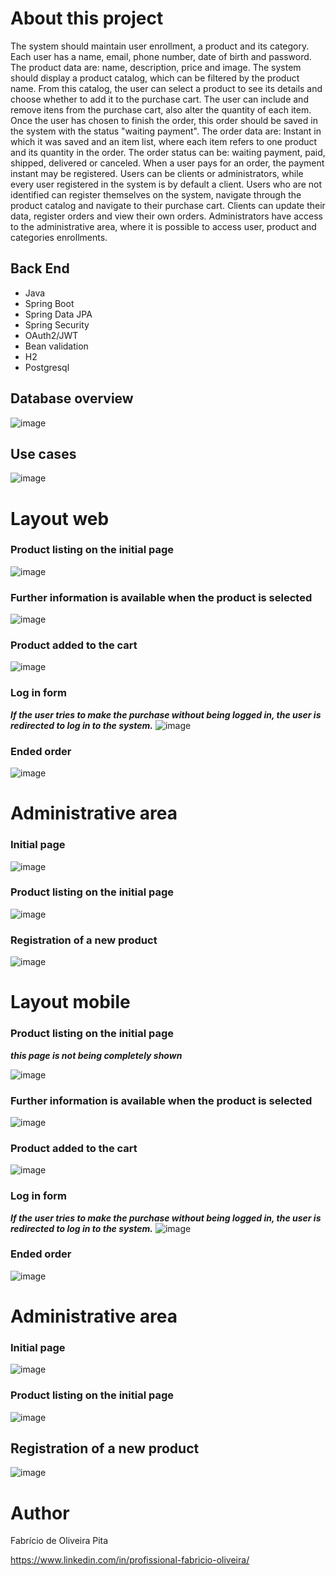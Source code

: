 # About this project
The system should maintain user enrollment, a product and its category. Each user has a name, email, phone number, date of birth and password. The product data are: name, description, price and image. The system should display
a product catalog, which can be filtered by the product name. From this catalog, the user can select a product to see its details and choose whether to add it to the purchase cart. The user can include and remove itens from the
purchase cart, also alter the quantity of each item. Once the user has chosen to finish the order, this order should be saved in the system with the status "waiting payment". The order data are: Instant in which it was saved
and an item list, where each item refers to one product and its quantity in the order. The order status can be: waiting payment, paid, shipped, delivered or canceled. When a user pays for an order, the payment instant may be
registered. Users can be clients or administrators, while every user registered in the system is by default a client. Users who are not identified can register themselves on the system, navigate through the product catalog
and navigate to their purchase cart. Clients can update their data, register orders and view their own orders. Administrators have access to the administrative area, where it is possible to access user, product and categories enrollments.


## Back End
- Java
- Spring Boot
- Spring Data JPA
- Spring Security 
- OAuth2/JWT
- Bean validation
- H2
- Postgresql


## Database overview
![image](https://github.com/Fabricio-Oliveira-dev/dscommerce/assets/105288563/9843ad91-b440-4e71-aba6-e0c3e2845d25)

## Use cases
![image](https://github.com/Fabricio-Oliveira-dev/dscommerce/assets/105288563/08f6e272-765e-4a22-8081-bcbc3ff7544b)


# Layout web
### Product listing on the initial page
![image](https://github.com/Fabricio-Oliveira-dev/dscommerce/assets/105288563/42436f28-801b-4c42-a23a-839a9a0746d4)

### Further information is available when the product is selected
![image](https://github.com/Fabricio-Oliveira-dev/dscommerce/assets/105288563/d38c8ab7-8f94-4784-92d0-756bd7d40aff)

### Product added to the cart
![image](https://github.com/Fabricio-Oliveira-dev/dscommerce/assets/105288563/0818cf71-50b7-4055-931e-fe5c4fdcf0d2)

### Log in form
***If the user tries to make the purchase without being logged in, the user is redirected to log in to the system.***
![image](https://github.com/Fabricio-Oliveira-dev/dscommerce/assets/105288563/9c6570d6-0929-42d5-b50b-116ee2a74cdd)

### Ended order
![image](https://github.com/Fabricio-Oliveira-dev/dscommerce/assets/105288563/a1a49e66-b2a1-4d5b-b601-0d3a75f51059)

# Administrative area
### Initial page
![image](https://github.com/Fabricio-Oliveira-dev/dscommerce/assets/105288563/c78f3272-283e-4e8d-a6ca-daaeb6a20286)

### Product listing on the initial page
![image](https://github.com/Fabricio-Oliveira-dev/dscommerce/assets/105288563/a50c77e0-b399-44dc-92e0-cb45d8686c0c)

### Registration of a new product
![image](https://github.com/Fabricio-Oliveira-dev/dscommerce/assets/105288563/9eb1fd92-52e7-4b9a-89bf-8a5062dee789)

# Layout mobile
### Product listing on the initial page
***this page is not being completely shown***

![image](https://github.com/Fabricio-Oliveira-dev/dscommerce/assets/105288563/d4caa961-4bad-4822-8a62-4df0fbc34441)

### Further information is available when the product is selected
![image](https://github.com/Fabricio-Oliveira-dev/dscommerce/assets/105288563/ef0c1b15-bead-4609-a5f4-a0f860ce4c37)

### Product added to the cart
![image](https://github.com/Fabricio-Oliveira-dev/dscommerce/assets/105288563/48d629fb-32bf-4cfc-8833-8ad8daf0419a)

### Log in form
***If the user tries to make the purchase without being logged in, the user is redirected to log in to the system.***
![image](https://github.com/Fabricio-Oliveira-dev/dscommerce/assets/105288563/4a70d04a-a442-46c1-bdd1-2f201488bd29)

### Ended order
![image](https://github.com/Fabricio-Oliveira-dev/dscommerce/assets/105288563/3cf1653f-ed1d-49d5-9b20-43da88b4c09f)

# Administrative area
### Initial page
![image](https://github.com/Fabricio-Oliveira-dev/dscommerce/assets/105288563/532ae7a1-f33f-4b53-a020-a459d837f80e)

### Product listing on the initial page
![image](https://github.com/Fabricio-Oliveira-dev/dscommerce/assets/105288563/7b8d7ba0-bf8b-4534-917a-5c3d71de49dd)

## Registration of a new product
![image](https://github.com/Fabricio-Oliveira-dev/dscommerce/assets/105288563/43e608fe-f14b-4eb3-bde9-88da4278686b)


# Author
Fabrício de Oliveira Pita

https://www.linkedin.com/in/profissional-fabricio-oliveira/
